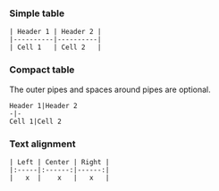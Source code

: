### Simple table

```
| Header 1 | Header 2 |
|----------|----------|
| Cell 1   | Cell 2   |
```

### Compact table

The outer pipes and spaces around pipes are optional.

```
Header 1|Header 2
-|-
Cell 1|Cell 2
```

### Text alignment

```
| Left | Center | Right |
|:-----|:------:|------:|
|   x  |    x   |   x   |
```
